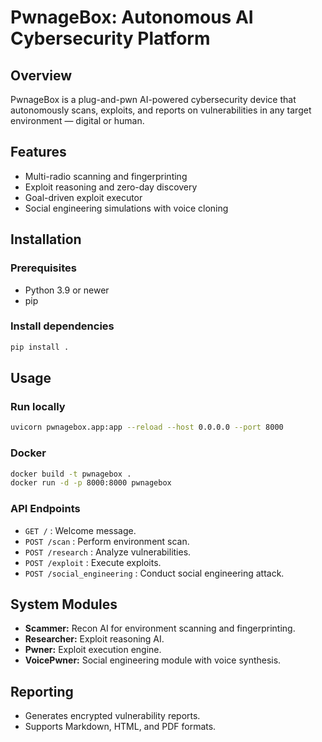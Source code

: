 # PwnageBox: Autonomous AI Cybersecurity Platform

## Overview
PwnageBox is a plug-and-pwn AI-powered cybersecurity device that autonomously scans, exploits, and reports on vulnerabilities in any target environment — digital or human.

## Features
- Multi-radio scanning and fingerprinting
- Exploit reasoning and zero-day discovery
- Goal-driven exploit executor
- Social engineering simulations with voice cloning

## Installation

### Prerequisites
- Python 3.9 or newer
- pip

### Install dependencies
```bash
pip install .
```

## Usage

### Run locally
```bash
uvicorn pwnagebox.app:app --reload --host 0.0.0.0 --port 8000
```

### Docker
```bash
docker build -t pwnagebox .
docker run -d -p 8000:8000 pwnagebox
```

### API Endpoints
- `GET /` : Welcome message.
- `POST /scan` : Perform environment scan.
- `POST /research` : Analyze vulnerabilities.
- `POST /exploit` : Execute exploits.
- `POST /social_engineering` : Conduct social engineering attack.

## System Modules
- **Scammer:** Recon AI for environment scanning and fingerprinting.
- **Researcher:** Exploit reasoning AI.
- **Pwner:** Exploit execution engine.
- **VoicePwner:** Social engineering module with voice synthesis.

## Reporting
- Generates encrypted vulnerability reports.
- Supports Markdown, HTML, and PDF formats.
